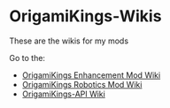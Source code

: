 # OrigamiKings-Wikis
These are the wikis for my mods

Go to the:
- [OrigamiKings Enhancement Mod Wiki](./oem/OEM.md)
- [OrigamiKings Robotics Mod Wiki](./orm/ORM.md)
- [OrigamiKings-API Wiki](origamikings-api/OrigamiKings-API.md)
